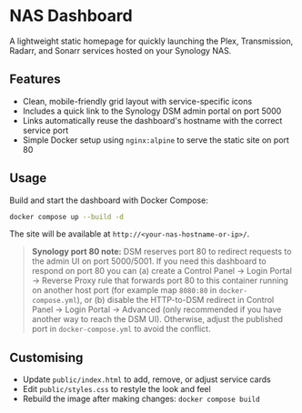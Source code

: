 # NAS Dashboard

A lightweight static homepage for quickly launching the Plex, Transmission, Radarr, and Sonarr services hosted on your Synology NAS.

## Features
- Clean, mobile-friendly grid layout with service-specific icons
- Includes a quick link to the Synology DSM admin portal on port 5000
- Links automatically reuse the dashboard's hostname with the correct service port
- Simple Docker setup using `nginx:alpine` to serve the static site on port 80

## Usage

Build and start the dashboard with Docker Compose:

```bash
docker compose up --build -d
```

The site will be available at `http://<your-nas-hostname-or-ip>/`.

> **Synology port 80 note:** DSM reserves port 80 to redirect requests to the admin UI on port 5000/5001. If you need this dashboard to respond on port 80 you can (a) create a Control Panel → Login Portal → Reverse Proxy rule that forwards port 80 to this container running on another host port (for example map `8080:80` in `docker-compose.yml`), or (b) disable the HTTP-to-DSM redirect in Control Panel → Login Portal → Advanced (only recommended if you have another way to reach the DSM UI). Otherwise, adjust the published port in `docker-compose.yml` to avoid the conflict.

## Customising
- Update `public/index.html` to add, remove, or adjust service cards
- Edit `public/styles.css` to restyle the look and feel
- Rebuild the image after making changes: `docker compose build`
